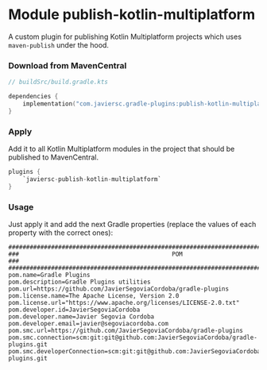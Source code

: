 # Module publish-kotlin-multiplatform

A custom plugin for publishing Kotlin Multiplatform projects which uses `maven-publish` under the
hood.

### Download from MavenCentral

```kotlin
// buildSrc/build.gradle.kts

dependencies {
    implementation("com.javiersc.gradle-plugins:publish-kotlin-multiplatform:$version")
}
```

### Apply

Add it to all Kotlin Multiplatform modules in the project that should be published to MavenCentral.

```kotlin
plugins {
    `javiersc-publish-kotlin-multiplatform`
}
```

### Usage

Just apply it and add the next Gradle properties (replace the values of each property with the
correct ones):

```properties
####################################################################################################
###                                           POM                                                ###
####################################################################################################
pom.name=Gradle Plugins
pom.description=Gradle Plugins utilities
pom.url=https://github.com/JavierSegoviaCordoba/gradle-plugins
pom.license.name=The Apache License, Version 2.0
pom.license.url="https://www.apache.org/licenses/LICENSE-2.0.txt"
pom.developer.id=JavierSegoviaCordoba
pom.developer.name=Javier Segovia Cordoba
pom.developer.email=javier@segoviacordoba.com
pom.smc.url=https://github.com/JavierSegoviaCordoba/gradle-plugins
pom.smc.connection=scm:git:git@github.com:JavierSegoviaCordoba/gradle-plugins.git
pom.smc.developerConnection=scm:git:git@github.com:JavierSegoviaCordoba/gradle-plugins.git
```
